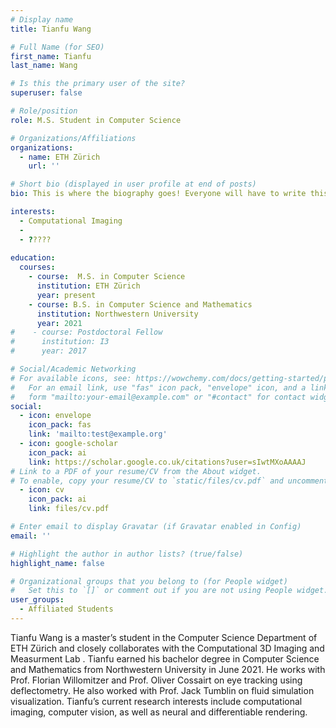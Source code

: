 ```yaml
---
# Display name
title: Tianfu Wang

# Full Name (for SEO)
first_name: Tianfu
last_name: Wang

# Is this the primary user of the site?
superuser: false

# Role/position
role: M.S. Student in Computer Science

# Organizations/Affiliations
organizations:
  - name: ETH Zürich
    url: ''

# Short bio (displayed in user profile at end of posts)
bio: This is where the biography goes! Everyone will have to write this.

interests:
  - Computational Imaging
  - 
  - ????? 
  
education:
  courses:
    - course:  M.S. in Computer Science
      institution: ETH Zürich
      year: present
    - course: B.S. in Computer Science and Mathematics
      institution: Northwestern University
      year: 2021
#    - course: Postdoctoral Fellow
#      institution: I3
#      year: 2017

# Social/Academic Networking
# For available icons, see: https://wowchemy.com/docs/getting-started/page-builder/#icons
#   For an email link, use "fas" icon pack, "envelope" icon, and a link in the
#   form "mailto:your-email@example.com" or "#contact" for contact widget.
social:
  - icon: envelope
    icon_pack: fas
    link: 'mailto:test@example.org'
  - icon: google-scholar
    icon_pack: ai
    link: https://scholar.google.co.uk/citations?user=sIwtMXoAAAAJ
# Link to a PDF of your resume/CV from the About widget.
# To enable, copy your resume/CV to `static/files/cv.pdf` and uncomment the lines below.
  - icon: cv
    icon_pack: ai
    link: files/cv.pdf

# Enter email to display Gravatar (if Gravatar enabled in Config)
email: ''

# Highlight the author in author lists? (true/false)
highlight_name: false

# Organizational groups that you belong to (for People widget)
#   Set this to `[]` or comment out if you are not using People widget.
user_groups:
  - Affiliated Students
---
```


Tianfu Wang is a master’s student in the Computer Science Department of ETH Zürich and closely collaborates with the Computational 3D Imaging and Measurment Lab . Tianfu earned his bachelor degree in Computer Science and Mathematics from Northwestern University in June 2021. He works with Prof. Florian Willomitzer and Prof. Oliver Cossairt on eye tracking using deflectometry. He also worked with Prof. Jack Tumblin on fluid simulation visualization. Tianfu’s current research interests include computational imaging, computer vision, as well as neural and differentiable rendering.


